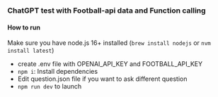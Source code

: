 ### ChatGPT test with Football-api data and Function calling

#### How to run

  Make sure you have node.js 16+ installed (`brew install nodejs` or `nvm install latest`)

  - create .env file with OPENAI_API_KEY and FOOTBALL_API_KEY
  - `npm i`: Install dependencies
  - Edit question.json file if you want to ask different question
  - `npm run dev` to launch 